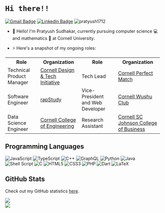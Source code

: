 # `Hi there!!`
[![Gmail Badge](https://img.shields.io/badge/-Gmail-c14438?style=flat-square&logo=Gmail&logoColor=white&link=mailto:ps2245@cornell.edu)](mailto:ps2245@cornell.edu) 
[![Linkedin Badge](https://img.shields.io/badge/-Linkedin-4169E1?style=flat-square&logo=Linkedin&logoColor=white&&link=https://www.linkedin.com/in/pratyushsudhakar/)](https://www.linkedin.com/in/pratyushsudhakar/)
<img src="https://komarev.com/ghpvc/?username=pratyush1712&label=Profile%20views&color=0e75b6&style=flat" alt="pratyush1712" />

- 👋 Hello! I'm Pratyush Sudhakar, currently pursuing computer science :computer: and mathematics :abacus: at Cornell University.

- ⚡ Here's a snapshot of my ongoing roles:

<table width="100vw">
  <tr>
    <th>Role</th>
    <th>Organization</th>
    <th>Role</th>
    <th>Organization</th>
  </tr>
  <tr>
    <td>Technical Product Manager</td>
    <td><a href="https://www.cornelldti.org/">Cornell Design & Tech Initiative</a></td>
    <td>Tech Lead</td>
    <td><a href="https://perfectmatch.ai/">Cornell Perfect Match</a></td>
  </tr>
  <tr>
    <td>Software Engineer</td>
    <td><a href="https://rapstudy.com/">rapStudy</a></td>
    <td>Vice-President and Web Developer</td>
    <td><a href="https://cornellwushu.github.io/">Cornell Wushu Club</a></td>
  </tr>
  <tr>
    <td>Data Science Engineer</td>
    <td><a href="https://strategicplan.engineering.cornell.edu/community/innovation-entrepreneurship/">Cornell College of Engineering</a></td>
    <td>Research Assistant</td>
    <td><a href="https://business.cornell.edu/">Cornell SC Johnson College of Business</a></td>
  </tr>
</table>

## Programming Languages
![JavaScript](https://img.shields.io/badge/-JavaScript-%23323330?style=for-the-badge&logo=javascript&logoColor=%23F7DF1E)
![TypeScript](https://img.shields.io/badge/-TypeScript-%23007ACC?style=for-the-badge&logo=typescript&logoColor=white)
![C++](https://img.shields.io/badge/-C++-%2300599C?style=for-the-badge&logo=c%2B%2B&logoColor=white)
![GraphQL](https://img.shields.io/badge/-GraphQL-E10098?style=for-the-badge&logo=graphql&logoColor=white)
![Python](https://img.shields.io/badge/-Python-3670A0?style=for-the-badge&logo=python&logoColor=ffdd54)
![Java](https://img.shields.io/badge/-Java-%23ED8B00.svg?style=for-the-badge&logo=java&logoColor=white)
![Shell Script](https://img.shields.io/badge/-Shell_Script-%23121011.svg?style=for-the-badge&logo=gnu-bash&logoColor=white)
![C](https://img.shields.io/badge/-C-%2300599C.svg?style=for-the-badge&logo=c&logoColor=white)
![HTML5](https://img.shields.io/badge/-HTML5-%23E34F26.svg?style=for-the-badge&logo=html5&logoColor=white)
![CSS3](https://img.shields.io/badge/-CSS3-%231572B6.svg?style=for-the-badge&logo=css3&logoColor=white)
![PHP](https://img.shields.io/badge/-PHP-%23777BB4.svg?style=for-the-badge&logo=php&logoColor=white)
![Dart](https://img.shields.io/badge/dart-%230175C2.svg?style=for-the-badge&logo=dart&logoColor=white)
![LaTeX](https://img.shields.io/badge/latex-%23008080.svg?style=for-the-badge&logo=latex&logoColor=white)

## GitHub Stats
Check out my GitHub statistics [here](https://www.githubtrends.io/wrapped/pratyush1712). 

<div style="display:flex;flex-direction:column;">
  <img src="https://api.githubtrends.io/user/svg/pratyush1712/repos?time_range=one_year&loc_metric=changed&theme=dark">
  <img src = "https://api.githubtrends.io/user/svg/pratyush1712/langs?time_range=one_year&include_private=True&loc_metric=changed&theme=dark">
</div>
